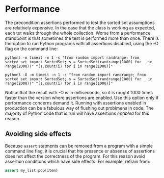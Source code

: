 # Performance

The precondition assertions performed to test the sorted set assumptions are relatively expensive. In the case that the class is working as expected, each tet walks through the whole collection. Worse from a performance standpoint is that sometimes the test is performed more than once. There is the option to run Python programs with all assertions disabled, using the -O flag on the command line:

```
python3 -m timeit -n 1 -s "from random import randrange; from sorted_set import SortedSet; s = SortedSet(randrange(1000) for _ in range(2000))" "[s.count(i) for i in range(1000)]"
```
```
python3 -O -m timeit -n 1 -s "from random import randrange; from sorted_set import SortedSet; s = SortedSet(randrange(1000) for _ in range(2000))" "[s.count(i) for i in range(1000)]"
```
Notice that the result with -O is in milliseconds, so it is rought 1000 times faster than the version where assertions are enabled.  Use this option only if performance concerns demand it.  Running with assertions enabled in production can be a fabulous way of flushing out problmens in code.  The majority of Python code that is run will have assertions _enabled_ for this reason.

## Avoiding side effects

Because `assert` statments can be removed from a program with a simple command line flag, it is crucial that hte presence or absense of assertions does not affect the correctness of the program.  For this reason avoid assertion conditions which have side effects.  For example, refrain from:
```py
assert my_list.pop(item)
```